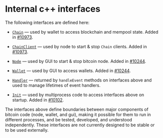 # Internal c++ interfaces

The following interfaces are defined here:

* [`Chain`](chain.h) — used by wallet to access blockchain and mempool state. Added in [#10973](https://github.com/mraksoll4/bitcoin/pull/10973).

* [`ChainClient`](chain.h) — used by node to start & stop `Chain` clients. Added in [#10973](https://github.com/mraksoll4/bitcoin/pull/10973).

* [`Node`](node.h) — used by GUI to start & stop bitcoin node. Added in [#10244](https://github.com/mraksoll4/bitcoin/pull/10244).

* [`Wallet`](wallet.h) — used by GUI to access wallets. Added in [#10244](https://github.com/mraksoll4/bitcoin/pull/10244).

* [`Handler`](handler.h) — returned by `handleEvent` methods on interfaces above and used to manage lifetimes of event handlers.

* [`Init`](init.h) — used by multiprocess code to access interfaces above on startup. Added in [#10102](https://github.com/mraksoll4/bitcoin/pull/10102).

The interfaces above define boundaries between major components of bitcoin code (node, wallet, and gui), making it possible for them to run in different processes, and be tested, developed, and understood independently. These interfaces are not currently designed to be stable or to be used externally.
